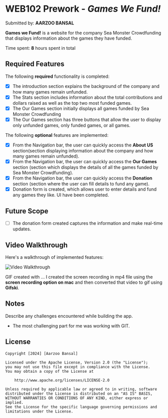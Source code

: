 # WEB102 Prework - *Games We Fund!*

Submitted by: **AARZOO BANSAL**

**Games we Fund!** is a website for the company Sea Monster Crowdfunding that displays information about the games they have funded.

Time spent: **8** hours spent in total

## Required Features

The following **required** functionality is completed:

* [x] The introduction section explains the background of the company and how many games remain unfunded.
* [x] The Stats section includes information about the total contributions and dollars raised as well as the top two most funded games.
* [x] The Our Games section initially displays all games funded by Sea Monster Crowdfunding
* [x] The Our Games section has three buttons that allow the user to display only unfunded games, only funded games, or all games.

The following **optional** features are implemented:

* [x] From the Navigation bar, the user can quickly access the **About US** section(section displaying information about the company and how many games remain unfunded).
* [x] From the Navigation bar, the user can quickly access the **Our Games** section (section which displays the details of all the games funded by Sea Monster Crowdfunding).
* [x] From the Navigation bar, the user can quickly access the **Donation** section (section where the user can fill details to fund any game).
* [x] Donation form is created, which allows user to enter details and fund any games they like. UI have been completed. 

## Future Scope
* [ ] The donation form created captures the information and make real-time updates.


## Video Walkthrough

Here's a walkthrough of implemented features:

<img src='../codepath_web102_prework/Aarzoo_Bansal-Codepath-Web102_Prework.gif' title='Video Walkthrough' width='' alt='Video Walkthrough' />

<!-- Replace this with whatever GIF tool you used! -->
GIF created with ...  I created the screen recording in mp4 file using the **screen recording option on mac** and then converted that video to gif using **Gifski**.
<!-- Recommended tools:
[Kap](https://getkap.co/) for macOS
[ScreenToGif](https://www.screentogif.com/) for Windows
[peek](https://github.com/phw/peek) for Linux. -->

## Notes

Describe any challenges encountered while building the app.

* The most challenging part for me was working with GIT.

## License

    Copyright [2024] [Aarzoo Bansal]

    Licensed under the Apache License, Version 2.0 (the "License");
    you may not use this file except in compliance with the License.
    You may obtain a copy of the License at

        http://www.apache.org/licenses/LICENSE-2.0

    Unless required by applicable law or agreed to in writing, software
    distributed under the License is distributed on an "AS IS" BASIS,
    WITHOUT WARRANTIES OR CONDITIONS OF ANY KIND, either express or implied.
    See the License for the specific language governing permissions and
    limitations under the License.

